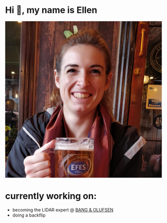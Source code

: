 
# Hi 👋, my name is Ellen

![ellen](img/ellen_smile-min.jpg)


# currently working on:  

- becoming the LIDAR expert @ [BANG & OLUFSEN](https://www.bang-olufsen.com/en)
- doing a backflip


